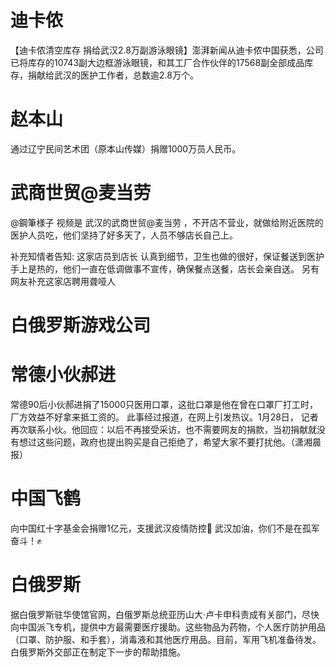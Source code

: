 # 迪卡侬

【迪卡侬清空库存 捐给武汉2.8万副游泳眼镜】澎湃新闻从迪卡侬中国获悉，公司已将库存的10743副大边框游泳眼镜，和其工厂合作伙伴的17568副全部成品库存，捐献给武汉的医护工作者，总数逾2.8万个。 

# 赵本山

通过辽宁民间艺术团（原本山传媒）捐赠1000万员人民币。

# 武商世贸@麦当劳

@鋼筆様子
视频是 武汉的武商世贸@麦当劳 ，不开店不营业，就做给附近医院的医护人员吃，他们坚持了好多天了，人员不够店长自己上。

补充知情者告知: 这家店员到店长 认真到细节，卫生也做的很好，保证餐送到医护手上是热的，他们一直在低调做事不宣传，确保餐点送餐，店长会亲自送。
另有网友补充这家店聘用聋哑人

# 白俄罗斯游戏公司

# 常德小伙郝进

常德90后小伙郝进捐了15000只医用口罩，这批口罩是他在曾在口罩厂打工时，厂方效益不好拿来抵工资的。
此事经过报道，在网上引发热议。1月28日， 记者再次联系小伙。他回应：以后不再接受采访，也不需要网友的捐款，当初捐献就没有想过这些问题，政府也提出购买是自己拒绝了，希望大家不要打扰他。（潇湘晨报）

# 中国飞鹤

向中国红十字基金会捐赠1亿元，支援武汉疫情防控💪
武汉加油，你们不是在孤军奋斗！✊ ​​​​

# 白俄罗斯

据白俄罗斯驻华使馆官网，白俄罗斯总统亚历山大·卢卡申科责成有关部门，尽快向中国派飞专机，提供中方最需要医疗援助。这些物品为药物，个人医疗防护用品（口罩、防护服、和手套），消毒液和其他医疗用品。目前，军用飞机准备待发。白俄罗斯外交部正在制定下一步的帮助措施。
